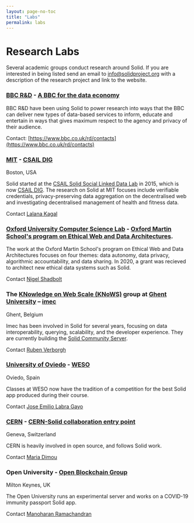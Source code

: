 ```yaml
---
layout: page-no-toc
title: "Labs"
permalink: labs
---
```


# Research Labs

Several academic groups conduct research around Solid. If you are interested in being listed send an email to info@solidproject.org with a description of the research project and link to the website. 

### [BBC R&D](https://www.bbc.co.uk/rd) - [A BBC for the data economy](https://www.bbc.co.uk/rd/projects/new-forms-value-bbc-data-economy)

BBC R&D have been using Solid to power research into ways that the BBC can deliver new types of data-based services to inform, educate and entertain in ways that gives maximum respect to the agency and privacy of their audience. 

Contact: [https://www.bbc.co.uk/rd/contacts](https://www.bbc.co.uk/rd/contacts)

### [MIT](https://www.mit.edu) - [CSAIL DIG](http://dig.csail.mit.edu) 
Boston, USA 

Solid started at the [CSAIL Solid Social Linked Data Lab](https://www.csail.mit.edu/research/solid-social-linked-data) in 2015, which is now [CSAIL DIG](http://dig.csail.mit.edu). The research on Solid at MIT focuses include verifiable credentials, privacy-preserving data aggregation on the decentralised web and investigating decentralised management of health and fitness data. 

Contact [Lalana Kagal](https://www.csail.mit.edu/person/lalana-kagal)

### [Oxford University Computer Science Lab](http://www.cs.ox.ac.uk) - [Oxford Martin School's program on Ethical Web and Data Architectures](https://www.oxfordmartin.ox.ac.uk/ethical-web-and-data-architectures). 

The work at the Oxford Martin School's program on Ethical Web and Data Architectures focuses on four themes: data autonomy, data privacy, algorithmic accountability, and data sharing. In 2020, a grant was recieved to architect new ethical data systems such as Solid. 

Contact [Nigel Shadbolt](https://www.cs.ox.ac.uk/people/nigel.shadbolt/)

### The [KNowledge on Web Scale (KNoWS)](https://knows.idlab.ugent.be/) group at [Ghent University](https://www.ugent.be/en) – [imec](https://www.imec-int.com/) 
Ghent, Belgium 

Imec has been involved in Solid for several years, focusing on data interoperability, querying, scalability, and the developer experience. They are currently building the [Solid Community Server](https://github.com/solid/community-server/).

Contact [Ruben Verborgh](https://ruben.verborgh.org)

### [University of Oviedo](http://www.uniovi.es/en) - [WESO](http://www.weso.es)
Oviedo, Spain

Classes at WESO now have the tradition of a competition for the best Solid app produced during their course. 

Contact [Jose Emilio Labra Gayo](http://labra.weso.es)

### [CERN](https://home.cern) - [CERN-Solid collaboration entry point](https://indico.cern.ch/category/11962/)
Geneva, Switzerland 

CERN is heavily involved in open source, and follows Solid work. 

Contact [Maria Dimou](http://dimou.web.cern.ch/dimou/)

### Open University - [Open Blockchain Group](https://blockchain.open.ac.uk/#covid-19)
Milton Keynes, UK

The Open University runs an experimental server and works on a COVID-19 immunity passport Solid app. 

Contact [Manoharan Ramachandran](http://kmi.open.ac.uk/people/member/manoharan-ramachandran)
